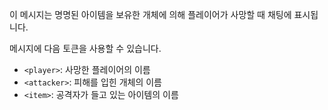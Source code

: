 이 메시지는 명명된 아이템을 보유한 개체에 의해 플레이어가 사망할 때 채팅에 표시됩니다.

메시지에 다음 토큰을 사용할 수 있습니다.

- `<player>`: 사망한 플레이어의 이름
- `<attacker>`: 피해를 입힌 개체의 이름
- `<item>`: 공격자가 들고 있는 아이템의 이름